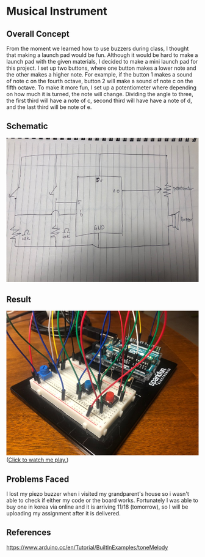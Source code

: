 # Musical Instrument
## Overall Concept
From the moment we learned how to use buzzers during class, I thought that making a launch pad would be fun. Although it would be hard to make a launch pad with the given materials, I decided to make a mini launch pad for this project. I set up two buttons, where one button makes a lower note and the other makes a higher note. For example, if the button 1 makes a sound of note c on the fourth octave, button 2 will make a sound of note c on the fifth octave. To make it more fun, I set up a potentiometer where depending on how much it is turned, the note will change. Dividing the angle to three, the first third will have a note of c, second third will have have a note of d, and the last third will be note of e.

## Schematic
![](media/Schematic3.jpeg)

## Result
![](media/picture1.jpeg)
([Click to watch me play.](https://youtu.be/UuS4i0LGSjE))

## Problems Faced
I lost my piezo buzzer when i visited my grandparent's house so i wasn't able to check if either my code or the board works. Fortunately I was able to buy one in korea via online and it is arriving 11/18 (tomorrow), so I will be uploading my assignment after it is delivered.

## References
https://www.arduino.cc/en/Tutorial/BuiltInExamples/toneMelody
